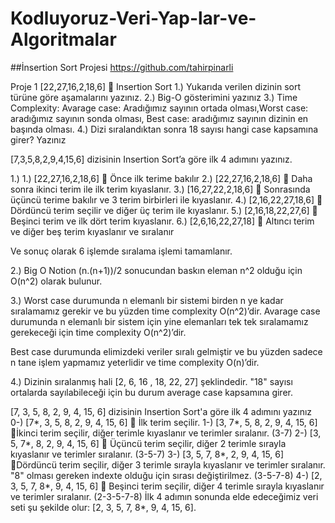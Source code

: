 # Kodluyoruz-Veri-Yap-lar-ve-Algoritmalar

##İnsertion Sort Projesi
https://github.com/tahirpinarli

Proje 1
[22,27,16,2,18,6]  Insertion Sort
1.)	Yukarıda verilen dizinin sort türüne göre aşamalarını yazınız.
2.)	Big-O gösterimini yazınız
3.)	Time Complexity: Avarage case: Aradığımız sayının ortada olması,Worst case: aradığımız sayının sonda olması, Best case: aradığımız sayının dizinin en başında olması.
4.)	Dizi sıralandıktan sonra 18 sayısı hangi case kapsamına girer? Yazınız 


[7,3,5,8,2,9,4,15,6] dizisinin Insertion Sort’a göre ilk 4 adımını yazınız.

1.)
1.)	[22,27,16,2,18,6]  Önce ilk terime bakılır
2.)	[22,27,16,2,18,6]  Daha sonra ikinci terim ile ilk terim kıyaslanır.
3.)	[16,27,22,2,18,6]  Sonrasında üçüncü terime bakılır ve 3 terim birbirleri ile kıyaslanır.
4.)	[2,16,22,27,18,6]  Dördüncü terim seçilir ve diğer üç terim ile kıyaslanır.
5.)	[2,16,18,22,27,6]  Beşinci terim ve ilk dört terim kıyaslanır.
6.)	[2,6,16,22,27,18]  Altıncı terim ve diğer beş terim kıyaslanır ve sıralanır

Ve sonuç olarak 6 işlemde sıralama işlemi tamamlanır.

2.)
Big O Notion (n.(n+1))/2 sonucundan baskın eleman n^2 olduğu için O(n^2) olarak bulunur.

3.)
Worst case durumunda n elemanlı bir sistemi birden n ye kadar sıralamamız gerekir ve bu yüzden time complexity O(n^2)’dir.
Avarage case durumunda n elemanlı bir sistem için yine elemanları tek tek sıralamamız gerekeceği için time complexity O(n^2)’dir.

Best case durumunda elimizdeki veriler sıralı gelmiştir ve bu yüzden sadece n tane işlem yapmamız yeterlidir ve time complexity O(n)’dir.

4.)
Dizinin sıralanmış hali [2, 6, 16 , 18, 22, 27] şeklindedir. "18" sayısı ortalarda sayılabileceği için bu durum average case kapsamına girer.

[7, 3, 5, 8, 2, 9, 4, 15, 6] dizisinin Insertion Sort'a göre ilk 4 adımını yazınız
0-) [7*, 3, 5, 8, 2, 9, 4, 15, 6]  İlk terim seçilir.
1-) [3, 7*, 5, 8, 2, 9, 4, 15, 6] İkinci terim seçilir, diğer terimle kıyaslanır ve terimler sıralanır. (3-7)
2-) [3, 5, 7*, 8, 2, 9, 4, 15, 6]  Üçüncü terim seçilir, diğer 2 terimle sırayla kıyaslanır ve terimler sıralanır. (3-5-7)
3-) [3, 5, 7, 8*, 2, 9, 4, 15, 6] Dördüncü terim seçilir, diğer 3 terimle sırayla kıyaslanır ve terimler sıralanır. "8" olması gereken indexte olduğu için sırası değiştirilmez. (3-5-7-8)
4-) [2, 3, 5, 7, 8*, 9, 4, 15, 6]  Beşinci terim seçilir, diğer 4 terimle sırayla kıyaslanır ve terimler sıralanır. (2-3-5-7-8)
İlk 4 adımın sonunda elde edeceğimiz veri seti şu şekilde olur: [2, 3, 5, 7, 8*, 9, 4, 15, 6].
